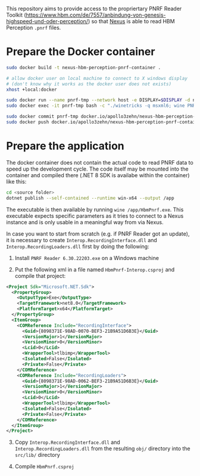 This repository aims to provide access to the propriertary PNRF Reader Toolkit (https://www.hbm.com/de/7557/anbindung-von-genesis-highspeed-und-oder-perception/) so that [Nexus](https://github.com/malstroem-labs/nexus) is able to read HBM Perception `.pnrf` files.

# Prepare the Docker container

```bash
sudo docker build -t nexus-hbm-perception-pnrf-container .

# allow docker user on local machine to connect to X windows display 
# (don't know why it works as the docker user does not exists)
xhost +local:docker

sudo docker run --name pnrf-tmp --network host -e DISPLAY=$DISPLAY -d nexus-hbm-perception-pnrf-container
sudo docker exec -it pnrf-tmp bash -c "./winetricks -q msxml6; wine PNRF\ Reader\ 08.30.22203.exe; exit"

sudo docker commit pnrf-tmp docker.io/apollo3zehn/nexus-hbm-perception-pnrf-container:latest
sudo docker push docker.io/apollo3zehn/nexus-hbm-perception-pnrf-container:latest
```

# Prepare the application

The docker container does not contain the actual code to read PNRF data to speed up the development cycle. The code itself may be mounted into the container and compiled there (.NET 8 SDK is availabe within the container) like this:

```bash
cd <source folder>
dotnet publish --self-contained --runtime win-x64 --output /app
```

The executable is then available by running `wine /app/HbmPnrf.exe`. This executable expects specific parameters as it tries to connect to a Nexus instance and is only usable in a meaningful way from via Nexus.

In case you want to start from scratch (e.g. if PNRF Reader got an update), it is necessary to create `Interop.RecordingInterface.dll` and `Interop.RecordingLoaders.dll` first by doing the following:

1. Install `PNRF Reader 6.30.22203.exe` on a Windows machine

2. Put the following xml in a file named `HbmPnrf-Interop.csproj` and compile that project:

```xml
<Project Sdk="Microsoft.NET.Sdk">
  <PropertyGroup>
    <OutputType>Exe</OutputType>
    <TargetFramework>net8.0</TargetFramework>
    <PlatformTarget>x64</PlatformTarget>
  </PropertyGroup>
  <ItemGroup>
    <COMReference Include="RecordingInterface">
      <Guid>{8098371E-98AD-0070-BEF3-21B9A51D6B3E}</Guid>
      <VersionMajor>1</VersionMajor>
      <VersionMinor>0</VersionMinor>
      <Lcid>0</Lcid>
      <WrapperTool>tlbimp</WrapperTool>
      <Isolated>False</Isolated>
      <Private>False</Private>
    </COMReference>
    <COMReference Include="RecordingLoaders">
      <Guid>{8098371E-98AD-0062-BEF3-21B9A51D6B3E}</Guid>
      <VersionMajor>1</VersionMajor>
      <VersionMinor>0</VersionMinor>
      <Lcid>0</Lcid>
      <WrapperTool>tlbimp</WrapperTool>
      <Isolated>False</Isolated>
      <Private>False</Private>
    </COMReference>
  </ItemGroup>
</Project>
```

3. Copy `Interop.RecordingInterface.dll` and `Interop.RecordingLoaders.dll` from the resulting `obj/` directory into the `src/lib/` directory

4. Compile `HbmPnrf.csproj`